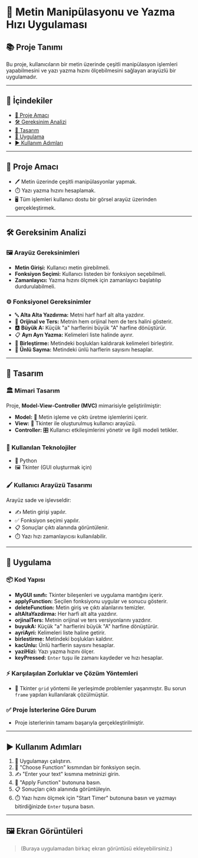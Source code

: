 
# 📝 Metin Manipülasyonu ve Yazma Hızı Uygulaması

## 📚 Proje Tanımı
Bu proje, kullanıcıların bir metin üzerinde çeşitli manipülasyon işlemleri yapabilmesini ve yazı yazma hızını ölçebilmesini sağlayan arayüzlü bir uygulamadır.

---

## 📑 İçindekiler
- [🎯 Proje Amacı](#-proje-amacı)
- [🛠️ Gereksinim Analizi](#-gereksinim-analizi)
- [🎨 Tasarım](#-tasarım)
- [🧩 Uygulama](#-uygulama)
- [▶️ Kullanım Adımları](#-kullanım-adımları)

---

## 🎯 Proje Amacı
- 🖊️ Metin üzerinde çeşitli manipülasyonlar yapmak.
- ⏱️ Yazı yazma hızını hesaplamak.
- 🖥️ Tüm işlemleri kullanıcı dostu bir görsel arayüz üzerinden gerçekleştirmek.

---

## 🛠️ Gereksinim Analizi

### 🖼️ Arayüz Gereksinimleri
- **Metin Girişi:** Kullanıcı metin girebilmeli.
- **Fonksiyon Seçimi:** Kullanıcı listeden bir fonksiyon seçebilmeli.
- **Zamanlayıcı:** Yazma hızını ölçmek için zamanlayıcı başlatılıp durdurulabilmeli.

### ⚙️ Fonksiyonel Gereksinimler
- 🔤 **Alta Alta Yazdırma:** Metni harf harf alt alta yazdırır.
- 🔁 **Orijinal ve Ters:** Metnin hem orijinal hem de ters halini gösterir.
- 🅰️ **Büyük A:** Küçük "a" harflerini büyük "A" harfine dönüştürür.
- 📋 **Ayrı Ayrı Yazma:** Kelimeleri liste halinde ayırır.
- 🔗 **Birleştirme:** Metindeki boşlukları kaldırarak kelimeleri birleştirir.
- 🔢 **Ünlü Sayma:** Metindeki ünlü harflerin sayısını hesaplar.

---

## 🎨 Tasarım

### 🏛️ Mimari Tasarım
Proje, **Model-View-Controller (MVC)** mimarisiyle geliştirilmiştir:
- **Model:** 📜 Metin işleme ve çıktı üretme işlemlerini içerir.
- **View:** 🎨 Tkinter ile oluşturulmuş kullanıcı arayüzü.
- **Controller:** 🎛️ Kullanıcı etkileşimlerini yönetir ve ilgili modeli tetikler.

### 🧰 Kullanılan Teknolojiler
- 🐍 Python
- 🖼️ Tkinter (GUI oluşturmak için)

### 🖌️ Kullanıcı Arayüzü Tasarımı
Arayüz sade ve işlevseldir:
- ✍️ Metin girişi yapılır.
- ✅ Fonksiyon seçimi yapılır.
- 📋 Sonuçlar çıktı alanında görüntülenir.
- ⏱️ Yazı hızı zamanlayıcısı kullanılabilir.

---

## 🧩 Uygulama

### 📦 Kod Yapısı
- **MyGUI sınıfı:** Tkinter bileşenleri ve uygulama mantığını içerir.
- **applyFunction:** Seçilen fonksiyonu uygular ve sonucu gösterir.
- **deleteFunction:** Metin giriş ve çıktı alanlarını temizler.
- **altAltaYazdirma:** Her harfi alt alta yazdırır.
- **orjinalTers:** Metnin orijinal ve ters versiyonlarını yazdırır.
- **buyukA:** Küçük "a" harflerini büyük "A" harfine dönüştürür.
- **ayriAyri:** Kelimeleri liste haline getirir.
- **birlestirme:** Metindeki boşlukları kaldırır.
- **kacUnlu:** Ünlü harflerin sayısını hesaplar.
- **yaziHizi:** Yazı yazma hızını ölçer.
- **keyPressed:** `Enter` tuşu ile zamanı kaydeder ve hızı hesaplar.

### ⚡ Karşılaşılan Zorluklar ve Çözüm Yöntemleri
- 🔧 Tkinter `grid` yöntemi ile yerleşimde problemler yaşanmıştır. Bu sorun `frame` yapıları kullanılarak çözülmüştür.

### ✅ Proje İsterlerine Göre Durum
- Proje isterlerinin tamamı başarıyla gerçekleştirilmiştir.

---

## ▶️ Kullanım Adımları
1. 🚀 Uygulamayı çalıştırın.
2. 🎯 "Choose Function" kısmından bir fonksiyon seçin.
3. ✍️ "Enter your text" kısmına metninizi girin.
4. 🔨 "Apply Function" butonuna basın.
5. 📋 Sonuçları çıktı alanında görüntüleyin.
6. ⏱️ Yazı hızını ölçmek için "Start Timer" butonuna basın ve yazmayı bitirdiğinizde `Enter` tuşuna basın.

---

## 🖼️ Ekran Görüntüleri
> (Buraya uygulamadan birkaç ekran görüntüsü ekleyebilirsiniz.)


